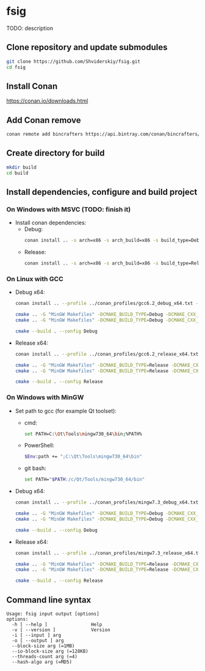 # fsig

TODO: description

## Clone repository and update submodules
```bash
git clone https://github.com/Shviderskiy/fsig.git
cd fsig
```

## Install Conan
https://conan.io/downloads.html

## Add Conan remove
```bash
conan remote add bincrafters https://api.bintray.com/conan/bincrafters/public-conan
```

## Create directory for build
```bash
mkdir build
cd build
```

## Install dependencies, configure and build project

### On Windows with MSVC (TODO: finish it)

- Install conan dependencies:
  - Debug:
    ```bash
    conan install .. -s arch=x86 -s arch_build=x86 -s build_type=Debug -s compiler.runtime="MTd" --build missing
    ```
  - Release:
    ```bash
    conan install .. -s arch=x86 -s arch_build=x86 -s build_type=Release -s compiler.runtime="MT" --build missing
    ```

### On Linux with GCC

- Debug x64:
  ```bash
  conan install .. --profile ../conan_profiles/gcc6.2_debug_x64.txt --build missing

  cmake .. -G "MinGW Makefiles" -DCMAKE_BUILD_TYPE=Debug -DCMAKE_CXX_FLAGS="-m64"
  cmake .. -G "MinGW Makefiles" -DCMAKE_BUILD_TYPE=Debug -DCMAKE_CXX_FLAGS="-m64"

  cmake --build . --config Debug
  ```
- Release x64:
  ```bash
  conan install .. --profile ../conan_profiles/gcc6.2_release_x64.txt --build missing

  cmake .. -G "MinGW Makefiles" -DCMAKE_BUILD_TYPE=Release -DCMAKE_CXX_FLAGS="-m64"
  cmake .. -G "MinGW Makefiles" -DCMAKE_BUILD_TYPE=Release -DCMAKE_CXX_FLAGS="-m64"

  cmake --build . --config Release
  ```

### On Windows with MinGW

- Set path to gcc (for example Qt toolset):
  - cmd:
    ```bash
    set PATH=C:\Qt\Tools\mingw730_64\bin;%PATH%
    ```
  - PowerShell:
    ```bash
    $Env:path += ";C:\Qt\Tools\mingw730_64\bin"
    ```
  - git bash:
    ```bash
    set PATH="$PATH:/c/Qt/Tools/mingw730_64/bin"
    ```

- Debug x64:
  ```bash
  conan install .. --profile ../conan_profiles/mingw7.3_debug_x64.txt --build missing

  cmake .. -G "MinGW Makefiles" -DCMAKE_BUILD_TYPE=Debug -DCMAKE_CXX_FLAGS="-m64"
  cmake .. -G "MinGW Makefiles" -DCMAKE_BUILD_TYPE=Debug -DCMAKE_CXX_FLAGS="-m64"

  cmake --build . --config Debug
  ```
- Release x64:
  ```bash
  conan install .. --profile ../conan_profiles/mingw7.3_release_x64.txt --build missing

  cmake .. -G "MinGW Makefiles" -DCMAKE_BUILD_TYPE=Release -DCMAKE_CXX_FLAGS="-m64"
  cmake .. -G "MinGW Makefiles" -DCMAKE_BUILD_TYPE=Release -DCMAKE_CXX_FLAGS="-m64"

  cmake --build . --config Release
  ```

## Command line syntax
```
Usage: fsig input output [options]
options:
  -h [ --help ]                Help
  -v [ --version ]             Version
  -i [ --input ] arg
  -o [ --output ] arg
  --block-size arg (=1MB)
  --io-block-size arg (=128KB)
  --threads-count arg (=4)
  --hash-algo arg (=MD5)
```
